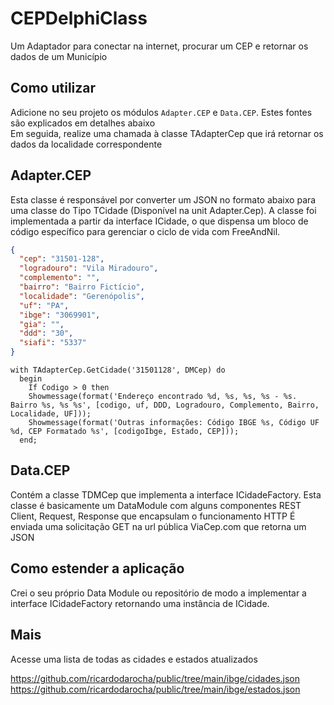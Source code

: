 # CEPDelphiClass
Um Adaptador para conectar na internet, procurar um CEP e retornar os dados de um Município

## Como utilizar

Adicione no seu projeto os módulos `Adapter.CEP` e `Data.CEP`. Estes fontes são explicados em detalhes abaixo  
Em seguida, realize uma chamada à classe TAdapterCep que irá retornar os dados da localidade correspondente

## Adapter.CEP

Esta classe é responsável por converter um JSON no formato abaixo para uma classe do Tipo TCidade (Disponível na unit Adapter.Cep).
A classe foi implementada a partir da interface ICidade, o que dispensa um bloco de código específico para gerenciar o ciclo de vida com FreeAndNil.

``` json 
{
  "cep": "31501-128",
  "logradouro": "Vila Miradouro",
  "complemento": "",
  "bairro": "Bairro Fictício",
  "localidade": "Gerenópolis",
  "uf": "PA",
  "ibge": "3069901",
  "gia": "",
  "ddd": "30",
  "siafi": "5337"
}
```

``` delphi 
with TAdapterCep.GetCidade('31501128', DMCep) do
  begin
    If Codigo > 0 then
    Showmessage(format('Endereço encontrado %d, %s, %s, %s - %s. Bairro %s, %s %s', [codigo, uf, DDD, Logradouro, Complemento, Bairro, Localidade, UF]));
    Showmessage(format('Outras informações: Código IBGE %s, Código UF %d, CEP Formatado %s', [codigoIbge, Estado, CEP]));
  end;
  ```
## Data.CEP

Contém a classe TDMCep que implementa a interface ICidadeFactory.
Esta classe é basicamente um DataModule com alguns componentes REST Client, Request, Response que encapsulam o funcionamento HTTP
É enviada uma solicitação GET na url pública ViaCep.com que retorna um JSON 

## Como estender a aplicação

Crei o seu próprio Data Module ou repositório de modo a implementar a interface ICidadeFactory retornando uma instância de ICidade.

## Mais

Acesse uma lista de todas as cidades e estados atualizados

https://github.com/ricardodarocha/public/tree/main/ibge/cidades.json
https://github.com/ricardodarocha/public/tree/main/ibge/estados.json
